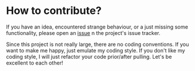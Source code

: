 # How to contribute?

If you have an idea, encountered strange behaviour, or a just missing
some functionality, please open an [issue](https://github.com/Pseudomanifold/Aleph/issues)
n the project's issue tracker.

Since this project is not really large, there are no coding conventions.
If you want to make me happy, just emulate my coding style. If you don't
like my coding style, I will just refactor your code prior/after
pulling. Let's be excellent to each other!
